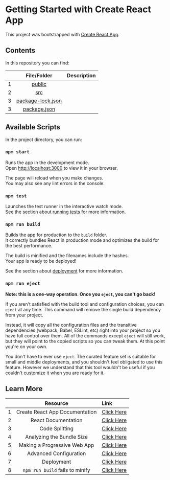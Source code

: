 # Getting Started with Create React App

This project was bootstrapped with [Create React App](https://github.com/facebook/create-react-app).

## Contents

In this repository you can find: 

|  | **File/Folder**                   |                                  Description                               |
|-:|:---------------------------------:|:---------------------------------------------------------------------------|
| 1| [public](./public)  |    |
| 2| [src](./src)            |   |
| 3| [package-lock.json](./package-lock.json)        |   |
| 3| [package.json](./package.json)        |   |



## Available Scripts

In the project directory, you can run:

### `npm start`

Runs the app in the development mode.\
Open [http://localhost:3000](http://localhost:3000) to view it in your browser.

The page will reload when you make changes.\
You may also see any lint errors in the console.

### `npm test`

Launches the test runner in the interactive watch mode.\
See the section about [running tests](https://facebook.github.io/create-react-app/docs/running-tests) for more information.

### `npm run build`

Builds the app for production to the `build` folder.\
It correctly bundles React in production mode and optimizes the build for the best performance.

The build is minified and the filenames include the hashes.\
Your app is ready to be deployed!

See the section about [deployment](https://facebook.github.io/create-react-app/docs/deployment) for more information.

### `npm run eject`

**Note: this is a one-way operation. Once you `eject`, you can't go back!**

If you aren't satisfied with the build tool and configuration choices, you can `eject` at any time. This command will remove the single build dependency from your project.

Instead, it will copy all the configuration files and the transitive dependencies (webpack, Babel, ESLint, etc) right into your project so you have full control over them. All of the commands except `eject` will still work, but they will point to the copied scripts so you can tweak them. At this point you're on your own.

You don't have to ever use `eject`. The curated feature set is suitable for small and middle deployments, and you shouldn't feel obligated to use this feature. However we understand that this tool wouldn't be useful if you couldn't customize it when you are ready for it.

## Learn More

|  | **Resource**                                  |                                                              Link                                                         |
|-:|:----------------------------------------------------:|:---------------------------------------------------------------------------------------------------------------------------|
| 1| Create React App Documentation                  | [Click Here](https://facebook.github.io/create-react-app/docs/getting-started)        |         
| 2| React Documentation                             | [Click Here](https://reactjs.org/)                     |
| 3| Code Splitting                                  | [Click Here](https://facebook.github.io/create-react-app/docs/code-splitting) |
| 4| Analyzing the Bundle Size                       | [Click Here](https://facebook.github.io/create-react-app/docs/analyzing-the-bundle-size) |
| 5| Making a Progressive Web App                    | [Click Here](https://facebook.github.io/create-react-app/docs/making-a-progressive-web-app) |
| 6| Advanced Configuration                          | [Click Here](https://facebook.github.io/create-react-app/docs/advanced-configuration) |
| 7| Deployment                                      | [Click Here](https://facebook.github.io/create-react-app/docs/deployment) |
| 8| `npm run build` fails to minify                 | [Click Here](https://facebook.github.io/create-react-app/docs/troubleshooting#npm-run-build-fails-to-minify) |


